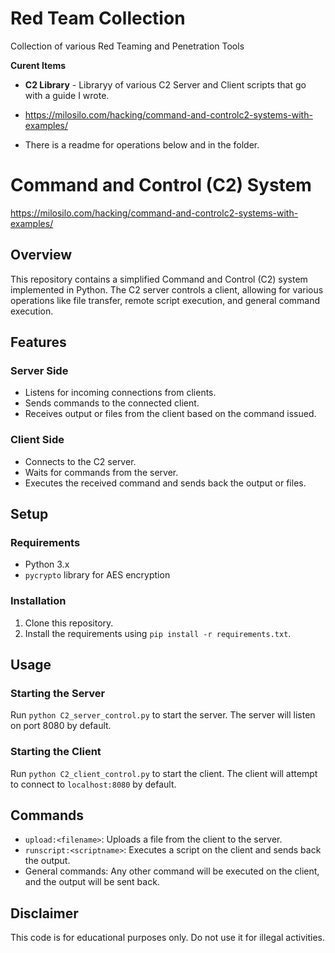# Red Team Collection
Collection of various Red Teaming and Penetration Tools

**Curent Items**

- **C2 Library** - Libraryy of various C2 Server and Client scripts that go with a guide I wrote.

- https://milosilo.com/hacking/command-and-controlc2-systems-with-examples/

- There is a readme for operations below and in the folder.



# Command and Control (C2) System
https://milosilo.com/hacking/command-and-controlc2-systems-with-examples/
## Overview
This repository contains a simplified Command and Control (C2) system implemented in Python. The C2 server controls a client, allowing for various operations like file transfer, remote script execution, and general command execution.

## Features

### Server Side
- Listens for incoming connections from clients.
- Sends commands to the connected client.
- Receives output or files from the client based on the command issued.

### Client Side
- Connects to the C2 server.
- Waits for commands from the server.
- Executes the received command and sends back the output or files.

## Setup

### Requirements
- Python 3.x
- `pycrypto` library for AES encryption

### Installation
1. Clone this repository.
2. Install the requirements using `pip install -r requirements.txt`.

## Usage

### Starting the Server
Run `python C2_server_control.py` to start the server. The server will listen on port 8080 by default.

### Starting the Client
Run `python C2_client_control.py` to start the client. The client will attempt to connect to `localhost:8080` by default.

## Commands
- `upload:<filename>`: Uploads a file from the client to the server.
- `runscript:<scriptname>`: Executes a script on the client and sends back the output.
- General commands: Any other command will be executed on the client, and the output will be sent back.

## Disclaimer
This code is for educational purposes only. Do not use it for illegal activities.
